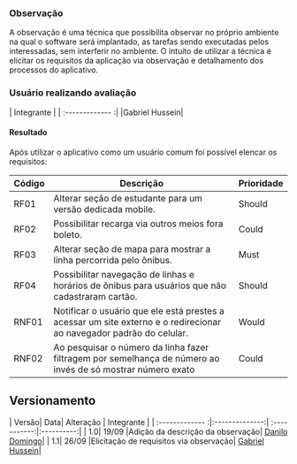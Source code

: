 ### Observação

A observação é uma técnica que possibilita observar no próprio ambiente na qual o software será implantado, as tarefas sendo executadas pelos interessadas, sem interferir no ambiente. O intuito de utilizar a técnica é elicitar os requisitos da aplicação via observação e detalhamento dos processos do aplicativo.


### Usuário realizando avaliação
| Integrante |
| :------------- :|
|Gabriel Hussein|

#### Resultado
Após utilizar o aplicativo como um usuário comum foi possível elencar os requisitos:

| Código | Descrição | Prioridade |
| --- | --- | --- |
| RF01 | Alterar seção de estudante para um versão dedicada mobile. | Should |
| RF02 | Possibilitar recarga via outros meios fora boleto. | Could |
| RF03 | Alterar seção de mapa para mostrar a linha percorrida pelo ônibus. | Must |
| RF04 | Possibilitar navegação de linhas e horários de ônibus para usuários que não cadastraram cartão. | Should |
| RNF01 | Notificar o usuário que ele está prestes a acessar um site externo e o redirecionar ao navegador padrão do celular. | Would |
| RNF02 | Ao pesquisar o número da linha fazer filtragem por semelhança de número ao invés de só mostrar número exato | Could |

## Versionamento
| Versão| Data| Alteração | Integrante |
| :------------- :|:--------------:| :-----------:|:----------:|
| 1.0| 19/09 |Adição da descrição da observação| [Danilo Domingo](https://github.com/danilow200)|
| 1.1| 26/09 |Elicitação de requisitos via observação| [Gabriel Hussein](https://github.com/gabrielhussein)|
